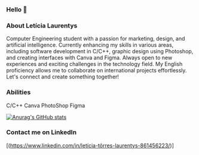 ### Hello 👋
### About Letícia Laurentys
Computer Engineering student with a passion for marketing, design, and artificial intelligence. Currently enhancing my skills in various areas, including software development in C/C++, graphic design using Photoshop, and creating interfaces with Canva and Figma. Always open to new experiences and exciting challenges in the technology field. My English proficiency allows me to collaborate on international projects effortlessly. Let's connect and create something together!
### Abilities
C/C++
Canva
PhotoShop
Figma

[![Anurag's GitHub stats](https://github-readme-stats.vercel.app/api?username=Leticialaurentys&show_icons=true&theme=tokyonight)](https://github.com/anuraghazra/github-readme-stats)

### Contact me on LinkedIn 
[<ing src='https://ing.shields.io/badge/LinkedIn-007785?style=for-the-badge&logo=linkdin&logoColor=white' alt='Linkedin' height='30'>(https://www.linkedin.com/in/letícia-tôrres-laurentys-861456223/)]
